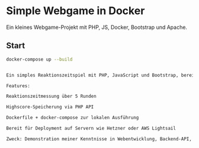 # Simple Webgame in Docker

Ein kleines Webgame-Projekt mit PHP, JS, Docker, Bootstrap und Apache.

## Start

```bash
docker-compose up --build


Ein simples Reaktionszeitspiel mit PHP, JavaScript und Bootstrap, bereitgestellt in einem Docker-Container (Apache + PHP).

Features:

Reaktionszeitmessung über 5 Runden

Highscore-Speicherung via PHP API

Dockerfile + docker-compose zur lokalen Ausführung

Bereit für Deployment auf Servern wie Hetzner oder AWS Lightsail

Zweck: Demonstration meiner Kenntnisse in Webentwicklung, Backend-API, Docker-Containerisierung und Deployment als Teil meines Portfolios.